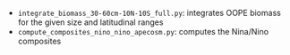 - `integrate_biomass_30-60cm-10N-10S_full.py`: integrates OOPE biomass for the given size and latitudinal ranges
- `compute_composites_nino_nino_apecosm.py`: computes the Nina/Nino composites
